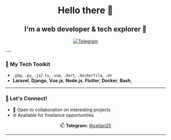 <div>
<h1 align="center">Hello there 👋</h1>
<h2 align="center">I'm a web developer & tech explorer 🚀</h2>

<p align="center">
  <a href="https://t.me/celian25" target="_blank">
    <img src="https://img.shields.io/badge/Telegram-2CA5E0?style=for-the-badge&logo=telegram&logoColor=white" alt="Telegram">
  </a>
</p>
</div>
---

### 🔧 My Tech Toolkit

<ul dir="auto">
    <li>
        <code>.php</code>, 
        <code>.py</code>, 
        <code>.js</code>/<code>.ts</code>, 
        <code>.vue</code>, 
        <code>.dart</code>, 
        <code>.dockerfile</code>,
        <code>.sh</code>
    </li>
    <li>
        <strong>Laravel</strong>,
        <strong>Django</strong>,
        <strong>Vue.js</strong>,
        <strong>Node.js</strong>,
        <strong>Flutter</strong>,
        <strong>Docker</strong>,
        <strong>Bash</strong>,
    </li>
</ul>

---

### 💬 Let's Connect!

<ul dir="auto">
    <li>🤝 Open to collaboration on interesting projects</li>
    <li>🌐 Available for freelance opportunities</li>
</ul>

<p align="center">
  📫 <strong>Telegram:</strong> <a href="https://t.me/celian25">@celian25</a>
</p>

---
